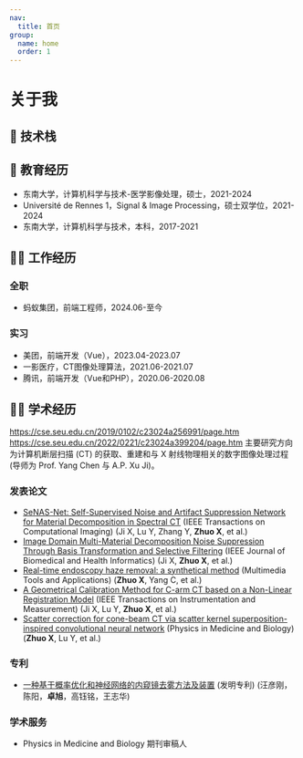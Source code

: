 ```yaml
---
nav:
  title: 首页
group:
  name: home
  order: 1
---
```


# 关于我

<Aboutme></Aboutme>

## 🧭 技术栈


## 📖 教育经历

- 东南大学，计算机科学与技术-医学影像处理，硕士，2021-2024
- Université de Rennes 1，Signal & Image Processing，硕士双学位，2021-2024
- 东南大学，计算机科学与技术，本科，2017-2021

## 🧑‍💻 工作经历

### 全职

- 蚂蚁集团，前端工程师，2024.06-至今

### 实习

- 美团，前端开发（Vue），2023.04-2023.07
- 一影医疗，CT图像处理算法，2021.06-2021.07
- 腾讯，前端开发（Vue和PHP），2020.06-2020.08

## 🧑‍🎓 学术经历

https://cse.seu.edu.cn/2019/0102/c23024a256991/page.htm
https://cse.seu.edu.cn/2022/0221/c23024a399204/page.htm
主要研究方向为计算机断层扫描 (CT) 的获取、重建和与 X 射线物理相关的数字图像处理过程 (导师为 Prof. Yang Chen 与 A.P. Xu Ji)。

### 发表论文

- [SeNAS-Net: Self-Supervised Noise and Artifact Suppression Network for Material Decomposition in Spectral CT](https://ieeexplore.ieee.org/abstract/document/10509795) (IEEE Transactions on Computational Imaging) (Ji X, Lu Y, Zhang Y, **Zhuo X**, et al.)
- [Image Domain Multi-Material Decomposition Noise Suppression Through Basis Transformation and Selective Filtering](https://ieeexplore.ieee.org/document/10438845) (IEEE Journal of Biomedical and Health Informatics) (Ji X, **Zhuo X**, et al.)
- [Real-time endoscopy haze removal: a synthetical method](https://link.springer.com/article/10.1007/s11042-023-16375-w) (Multimedia Tools and Applications) (**Zhuo X**, Yang C, et al.)
- [A Geometrical Calibration Method for C-arm CT based on a Non-Linear Registration Model](https://ieeexplore.ieee.org/document/10225596) (IEEE Transactions on Instrumentation and Measurement) (Ji X, Lu Y, **Zhuo X**, et al.)
- [Scatter correction for cone-beam CT via scatter kernel superposition-inspired convolutional neural network](https://iopscience.iop.org/article/10.1088/1361-6560/acbe8f) (Physics in Medicine and Biology) (**Zhuo X**, Lu Y, et al.)

### 专利

- [一种基于概率优化和神经网络的内窥镜去雾方法及装置](https://xueshu.baidu.com/usercenter/paper/show?paperid=182a0mx0jf410p00c2640gv049758025&site=xueshu_se) (发明专利) (汪彦刚，陈阳，**卓旭**，高钰铭，王志华)

### 学术服务

- Physics in Medicine and Biology 期刊审稿人
